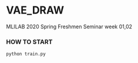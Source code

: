 # VAE_DRAW
MLILAB 2020 Spring Freshmen Seminar week 01,02

### HOW TO START
```
python train.py
```

